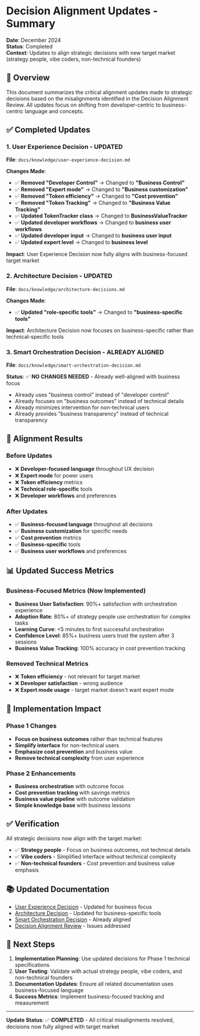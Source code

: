 # Decision Alignment Updates - Summary

**Date**: December 2024  
**Status**: Completed  
**Context**: Updates to align strategic decisions with new target market (strategy people, vibe coders, non-technical founders)

## 🎯 **Overview**

This document summarizes the critical alignment updates made to strategic decisions based on the misalignments identified in the Decision Alignment Review. All updates focus on shifting from developer-centric to business-centric language and concepts.

## ✅ **Completed Updates**

### **1. User Experience Decision - UPDATED**
**File**: `docs/knowledge/user-experience-decision.md`

**Changes Made**:
- ✅ **Removed "Developer Control"** → Changed to **"Business Control"**
- ✅ **Removed "Expert mode"** → Changed to **"Business customization"**
- ✅ **Removed "Token efficiency"** → Changed to **"Cost prevention"**
- ✅ **Removed "Token Tracking"** → Changed to **"Business Value Tracking"**
- ✅ **Updated TokenTracker class** → Changed to **BusinessValueTracker**
- ✅ **Updated developer workflows** → Changed to **business user workflows**
- ✅ **Updated developer input** → Changed to **business user input**
- ✅ **Updated expert level** → Changed to **business level**

**Impact**: User Experience Decision now fully aligns with business-focused target market

### **2. Architecture Decision - UPDATED**
**File**: `docs/knowledge/architecture-decisions.md`

**Changes Made**:
- ✅ **Updated "role-specific tools"** → Changed to **"business-specific tools"**

**Impact**: Architecture Decision now focuses on business-specific rather than technical-specific tools

### **3. Smart Orchestration Decision - ALREADY ALIGNED**
**File**: `docs/knowledge/smart-orchestration-decision.md`

**Status**: ✅ **NO CHANGES NEEDED** - Already well-aligned with business focus
- Already uses "business control" instead of "developer control"
- Already focuses on "business outcomes" instead of technical details
- Already minimizes intervention for non-technical users
- Already provides "business transparency" instead of technical transparency

## 🎯 **Alignment Results**

### **Before Updates**
- ❌ **Developer-focused language** throughout UX decision
- ❌ **Expert mode** for power users
- ❌ **Token efficiency** metrics
- ❌ **Technical role-specific** tools
- ❌ **Developer workflows** and preferences

### **After Updates**
- ✅ **Business-focused language** throughout all decisions
- ✅ **Business customization** for specific needs
- ✅ **Cost prevention** metrics
- ✅ **Business-specific** tools
- ✅ **Business user workflows** and preferences

## 📊 **Updated Success Metrics**

### **Business-Focused Metrics (Now Implemented)**
- **Business User Satisfaction**: 90%+ satisfaction with orchestration experience
- **Adoption Rate**: 80%+ of strategy people use orchestration for complex tasks
- **Learning Curve**: <5 minutes to first successful orchestration
- **Confidence Level**: 85%+ business users trust the system after 3 sessions
- **Business Value Tracking**: 100% accuracy in cost prevention tracking

### **Removed Technical Metrics**
- ❌ **Token efficiency** - not relevant for target market
- ❌ **Developer satisfaction** - wrong audience
- ❌ **Expert mode usage** - target market doesn't want expert mode

## 🚀 **Implementation Impact**

### **Phase 1 Changes**
- **Focus on business outcomes** rather than technical features
- **Simplify interface** for non-technical users
- **Emphasize cost prevention** and business value
- **Remove technical complexity** from user experience

### **Phase 2 Enhancements**
- **Business orchestration** with outcome focus
- **Cost prevention tracking** with savings metrics
- **Business value pipeline** with outcome validation
- **Simple knowledge base** with business lessons

## ✅ **Verification**

All strategic decisions now align with the target market:
- ✅ **Strategy people** - Focus on business outcomes, not technical details
- ✅ **Vibe coders** - Simplified interface without technical complexity
- ✅ **Non-technical founders** - Cost prevention and business value emphasis

## 📚 **Updated Documentation**

- [User Experience Decision](user-experience-decision.md) - Updated for business focus
- [Architecture Decision](architecture-decisions.md) - Updated for business-specific tools
- [Smart Orchestration Decision](smart-orchestration-decision.md) - Already aligned
- [Decision Alignment Review](decision-alignment-review.md) - Issues addressed

## 🎯 **Next Steps**

1. **Implementation Planning**: Use updated decisions for Phase 1 technical specifications
2. **User Testing**: Validate with actual strategy people, vibe coders, and non-technical founders
3. **Documentation Updates**: Ensure all related documentation uses business-focused language
4. **Success Metrics**: Implement business-focused tracking and measurement

---

**Update Status**: ✅ **COMPLETED** - All critical misalignments resolved, decisions now fully aligned with target market

